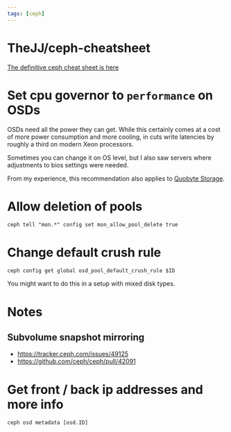 ```yaml
---
tags: [ceph]
---
```

# TheJJ/ceph-cheatsheet

[The definitive ceph cheat sheet is here](https://github.com/TheJJ/ceph-cheatsheet)

# Set cpu governor to `performance` on OSDs

OSDs need all the power they can get.
While this certainly comes at a cost of more power consumption and more cooling, in cuts write latencies by roughly a third on modern Xeon processors.

Sometimes you can change it on OS level, but I also saw servers where adjustments to bios settings were needed.

From my experience, this recommendation also applies to [Quobyte Storage](https://www.quobyte.com/).

# Allow deletion of pools

```
ceph tell "mon.*" config set mon_allow_pool_delete true
```

# Change default crush rule

```
ceph config get global osd_pool_default_crush_rule $ID
```

You might want to do this in a setup with mixed disk types.

# Notes

## Subvolume snapshot mirroring

* https://tracker.ceph.com/issues/49125
* https://github.com/ceph/ceph/pull/42091

# Get front / back ip addresses and more info

```
ceph osd metadata [osd.ID]
```
